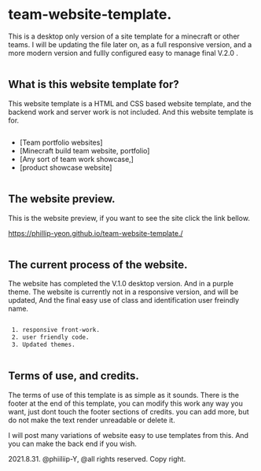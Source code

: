# team-website-template.
This is a desktop only version of a site template for a minecraft or other teams. I will be updating the file later on, as a full responsive version, and a more modern version and fullly configured easy to manage final V.2.0 .

<p align="left"> <a href="https://twitter.com/" target="blank"><img src="https://img.shields.io/twitter/follow/?logo=twitter&style=for-the-badge" alt="" /></a> </p>

## What is this website template for?

This website template is a HTML and CSS based website template, and the backend work and server work is not included. And this website template is for.

<p align="left"> <a href="https://twitter.com/" target="blank"><img src="https://img.shields.io/twitter/follow/?logo=twitter&style=for-the-badge" alt="" /></a> </p>

- [Team portfolio websites]
- [Minecraft build team website, portfolio]
- [Any sort of team work showcase,]
- [product showcase website]

<p align="left"> <a href="https://twitter.com/" target="blank"><img src="https://img.shields.io/twitter/follow/?logo=twitter&style=for-the-badge" alt="" /></a> </p>

## The website preview.

This is the website preview, if you want to see the site click the link bellow.

https://phillip-yeon.github.io/team-website-template./

<p align="left"> <a href="https://twitter.com/" target="blank"><img src="https://img.shields.io/twitter/follow/?logo=twitter&style=for-the-badge" alt="" /></a> </p>

## The current process of the website.

The website has completed the V.1.0 desktop version. And in a purple theme. The website is currently not in a responsive version, and will be updated, And the final easy use of class and identification user freindly name.

<p align="left"> <a href="https://twitter.com/" target="blank"><img src="https://img.shields.io/twitter/follow/?logo=twitter&style=for-the-badge" alt="" /></a> </p>

```bash
 1. responsive front-work.
 2. user friendly code.
 3. Updated themes.
```

<p align="left"> <a href="https://twitter.com/" target="blank"><img src="https://img.shields.io/twitter/follow/?logo=twitter&style=for-the-badge" alt="" /></a> </p>

## Terms of use, and credits.

The terms of use of this template is as simple as it sounds. There is the footer at the end of this template, you can modify this work any way you want, just dont touch the footer sections of credits. you can add more, but do not make the text render unreadable or delete it.

I will post many variations of website easy to use templates from this. And you can make the back end if you wish. 


2021.8.31. @phiiliip-Y, @all rights reserved. Copy right.
